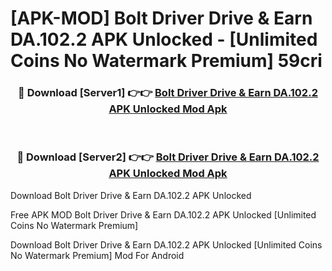# [APK-MOD] Bolt Driver  Drive & Earn DA.102.2 APK Unlocked - [Unlimited Coins No Watermark Premium] 59cri



<div align="center">
<h3>🔴 Download [Server1] 👉👉 <a href="https://momento.my/?title=Bolt_Driver__Drive_&_Earn_DA.102.2_APK_Unlocked">Bolt Driver  Drive & Earn DA.102.2 APK Unlocked Mod Apk</a></h3><br>

<h3>🔴 Download [Server2] 👉👉 <a href="https://momento.my/?title=Bolt_Driver__Drive_&_Earn_DA.102.2_APK_Unlocked">Bolt Driver  Drive & Earn DA.102.2 APK Unlocked Mod Apk</a></h3>
</div>



Download Bolt Driver  Drive & Earn DA.102.2 APK Unlocked 

Free APK MOD Bolt Driver  Drive & Earn DA.102.2 APK Unlocked [Unlimited Coins No Watermark Premium]

Download Bolt Driver  Drive & Earn DA.102.2 APK Unlocked [Unlimited Coins No Watermark Premium] Mod For Android
